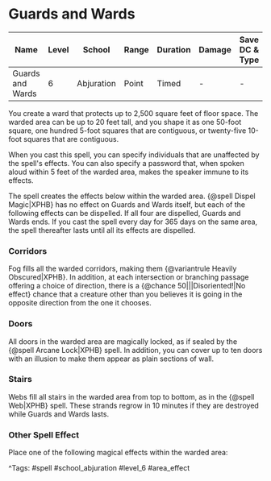 # Guards and Wards

| Name | Level | School | Range | Duration | Damage | Save DC & Type |
|------|-------|--------|-------|----------|--------|----------------|
| Guards and Wards | 6 | Abjuration | Point | Timed | - | - |

You create a ward that protects up to 2,500 square feet of floor space. The warded area can be up to 20 feet tall, and you shape it as one 50-foot square, one hundred 5-foot squares that are contiguous, or twenty-five 10-foot squares that are contiguous.

When you cast this spell, you can specify individuals that are unaffected by the spell's effects. You can also specify a password that, when spoken aloud within 5 feet of the warded area, makes the speaker immune to its effects.

The spell creates the effects below within the warded area. {@spell Dispel Magic|XPHB} has no effect on Guards and Wards itself, but each of the following effects can be dispelled. If all four are dispelled, Guards and Wards ends. If you cast the spell every day for 365 days on the same area, the spell thereafter lasts until all its effects are dispelled.

### Corridors

Fog fills all the warded corridors, making them {@variantrule Heavily Obscured|XPHB}. In addition, at each intersection or branching passage offering a choice of direction, there is a {@chance 50|||Disoriented!|No effect} chance that a creature other than you believes it is going in the opposite direction from the one it chooses.

### Doors

All doors in the warded area are magically locked, as if sealed by the {@spell Arcane Lock|XPHB} spell. In addition, you can cover up to ten doors with an illusion to make them appear as plain sections of wall.

### Stairs

Webs fill all stairs in the warded area from top to bottom, as in the {@spell Web|XPHB} spell. These strands regrow in 10 minutes if they are destroyed while Guards and Wards lasts.

### Other Spell Effect

Place one of the following magical effects within the warded area:

^Tags: #spell #school_abjuration #level_6 #area_effect